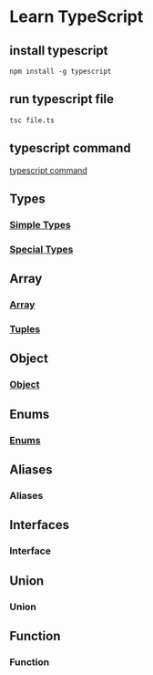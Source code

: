 # Learn TypeScript

## install typescript

```
npm install -g typescript
```
## run typescript file
```
tsc file.ts
```
## typescript command
<a href="">typescript command</a>


## Types
### <a href="https://github.com/ABOBAKAR-IT/Learn-TypeScript/blob/master/Types/simple%20types.md">Simple Types</a>
### <a href="https://github.com/ABOBAKAR-IT/Learn-TypeScript/blob/master/Types/Special%20Types.md">Special Types</a>

## Array
### <a href="https://github.com/ABOBAKAR-IT/Learn-TypeScript/blob/master/Array/array.md">Array</a>
### <a href="https://github.com/ABOBAKAR-IT/Learn-TypeScript/blob/master/Array/tuples.md">Tuples</a>

## Object
### <a href="https://github.com/ABOBAKAR-IT/Learn-TypeScript/blob/master/Object/Object.md">Object</a>

## Enums
### <a href="https://github.com/ABOBAKAR-IT/Learn-TypeScript/blob/master/Enums/Enums.md">Enums</a>

## Aliases
### <a href="https://github.com/ABOBAKAR-IT/Learn-TypeScript/blob/master/Aliases/Aliases.md"></a>Aliases</a>

## Interfaces
### <a href="https://github.com/ABOBAKAR-IT/Learn-TypeScript/blob/master/Interfaces/Interfaces.md"></a></a>Interface</a>

## Union
### <a href="https://github.com/ABOBAKAR-IT/Learn-TypeScript/blob/master/Union/Union.md"></a></a>Union</a>

## Function
### <a href="https://github.com/ABOBAKAR-IT/Learn-TypeScript/blob/master/Function/Function.md"></a></a>Function</a>




